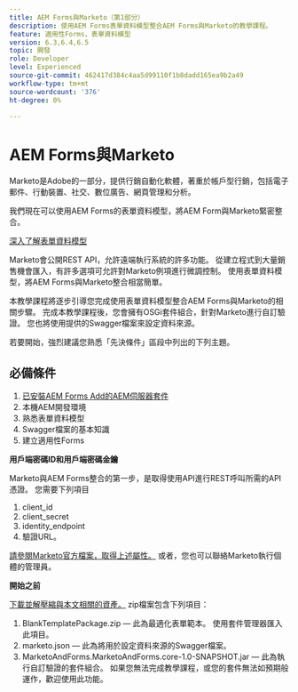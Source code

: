 ```yaml
---
title: AEM Forms與Marketo（第1部分）
description: 使用AEM Forms表單資料模型整合AEM Forms與Marketo的教學課程。
feature: 適用性Forms，表單資料模型
version: 6.3,6.4,6.5
topic: 開發
role: Developer
level: Experienced
source-git-commit: 462417d384c4aa5d99110f1b8dadd165ea9b2a49
workflow-type: tm+mt
source-wordcount: '376'
ht-degree: 0%

---
```



# AEM Forms與Marketo

Marketo是Adobe的一部分，提供行銷自動化軟體，著重於帳戶型行銷，包括電子郵件、行動裝置、社交、數位廣告、網頁管理和分析。

我們現在可以使用AEM Forms的表單資料模型，將AEM Form與Marketo緊密整合。

[深入了解表單資料模型](https://helpx.adobe.com/experience-manager/6-5/forms/using/data-integration.html)

Marketo會公開REST API，允許遠端執行系統的許多功能。 從建立程式到大量銷售機會匯入，有許多選項可允許對Marketo例項進行微調控制。 使用表單資料模型，將AEM Forms與Marketo整合相當簡單。

本教學課程將逐步引導您完成使用表單資料模型整合AEM Forms與Marketo的相關步驟。 完成本教學課程後，您會擁有OSGi套件組合，針對Marketo進行自訂驗證。 您也將使用提供的Swagger檔案來設定資料來源。

若要開始，強烈建議您熟悉「先決條件」區段中列出的下列主題。

## 必備條件

1. [已安裝AEM Forms Add的AEM伺服器套件](/help/forms/adaptive-forms/installing-aem-form-on-windows-tutorial-use.md)
1. 本機AEM開發環境
1. 熟悉表單資料模型
1. Swagger檔案的基本知識
1. 建立適用性Forms

**用戶端密碼ID和用戶端密碼金鑰**

Marketo與AEM Forms整合的第一步，是取得使用API進行REST呼叫所需的API憑證。 您需要下列項目

1. client_id
1. client_secret
1. identity_endpoint
1. 驗證URL。

[請參閱Marketo官方檔案，取得上述屬性。](https://developers.marketo.com/rest-api/) 或者，您也可以聯絡Marketo執行個體的管理員。

**開始之前**

[下載並解壓縮與本文相關的資產。](assets/aemformsandmarketo.zip) zip檔案包含下列項目：

1. BlankTemplatePackage.zip — 此為最適化表單範本。 使用套件管理器匯入此項目。
1. marketo.json — 此為將用於設定資料來源的Swagger檔案。
1. MarketoAndForms.MarketoAndForms.core-1.0-SNAPSHOT.jar — 此為執行自訂驗證的套件組合。 如果您無法完成教學課程，或您的套件無法如預期般運作，歡迎使用此功能。
